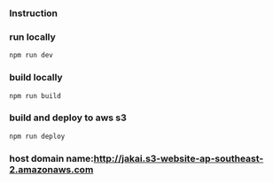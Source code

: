 ### Instruction

### run locally

```
npm run dev
```

### build locally

```
npm run build
```

### build and deploy to aws s3

```
npm run deploy
```

### host domain name:http://jakai.s3-website-ap-southeast-2.amazonaws.com
